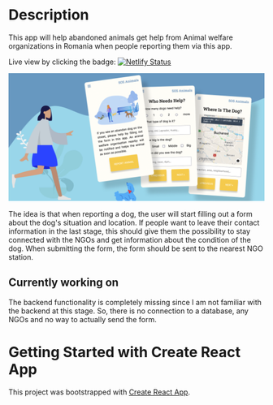 # Description

This app will help abandoned animals get help from Animal welfare organizations in Romania when people reporting them via this app.

Live view by clicking the badge:  [![Netlify Status](https://api.netlify.com/api/v1/badges/f9a7f8d3-58ca-44ed-a038-ae8d2efd31a5/deploy-status)](https://sos-animal.netlify.app/)

![Thumbnail](https://github.com/YuriDevAT/sos-animals/blob/main/public/thumbnail-sos.png)

The idea is that when reporting a dog, the user will start filling out a form about the dog's situation and location.
If people want to leave their contact information in the last stage, this should give them the possibility to stay connected with the NGOs and get information about the condition of the dog.
When submitting the form, the form should be sent to the nearest NGO station.

## Currently working on 

The backend functionality is completely missing since I am not familiar with the backend at this stage. So, there is no connection to a database, any NGOs and no way to actually send the form.

# Getting Started with Create React App

This project was bootstrapped with [Create React App](https://github.com/facebook/create-react-app).

